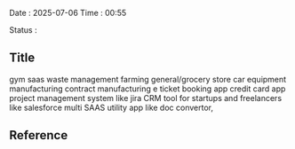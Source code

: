 Date : 2025-07-06  Time : 00:55

Status : 
## Title

gym saas
waste management
farming
general/grocery store
car equipment manufacturing 
contract manufacturing
e ticket booking app
credit card app
project management system like jira
CRM tool for startups and freelancers like salesforce
multi SAAS utility app like doc convertor,











## Reference